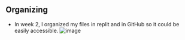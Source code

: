 ## Organizing
* In week 2, I organized my files in replit and in GitHub so it could be easily accessible.
![image](https://user-images.githubusercontent.com/77864093/160329378-67aa8f8c-63d5-4019-b02e-62e64bb0cca4.png)
